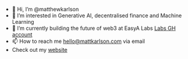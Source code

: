 - 👋 Hi, I’m @matthewkarlson
- 👀 I’m interested in Generative AI, decentralised finance and Machine Learning
- 🌱 I’m currently building the future of web3 at EasyA Labs [Labs GH account](https://github.com/matt-easya)
- 📫 How to reach me hello@mattkarlson.com via email
- Check out my [website](https://www.mattkarlson.com)
<!---
matthewkarlson/matthewkarlson is a ✨ special ✨ repository because its `README.md` (this file) appears on your GitHub profile.
You can click the Preview link to take a look at your changes.
--->
